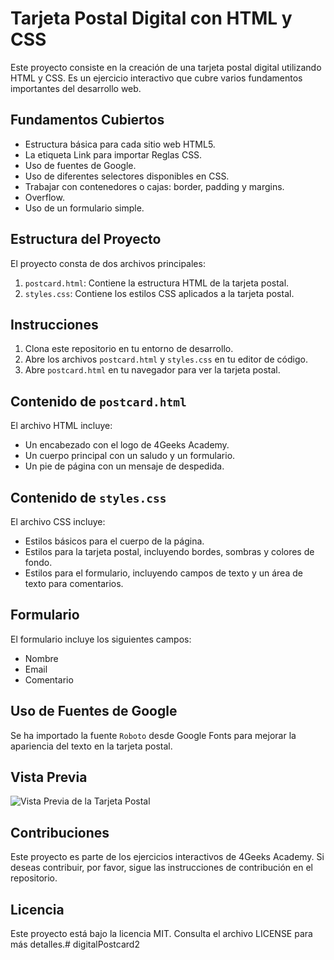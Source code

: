 # Tarjeta Postal Digital con HTML y CSS

Este proyecto consiste en la creación de una tarjeta postal digital utilizando HTML y CSS. Es un ejercicio interactivo que cubre varios fundamentos importantes del desarrollo web.

## Fundamentos Cubiertos

- Estructura básica para cada sitio web HTML5.
- La etiqueta Link para importar Reglas CSS.
- Uso de fuentes de Google.
- Uso de diferentes selectores disponibles en CSS.
- Trabajar con contenedores o cajas: border, padding y margins.
- Overflow.
- Uso de un formulario simple.

## Estructura del Proyecto

El proyecto consta de dos archivos principales:

1. `postcard.html`: Contiene la estructura HTML de la tarjeta postal.
2. `styles.css`: Contiene los estilos CSS aplicados a la tarjeta postal.

## Instrucciones

1. Clona este repositorio en tu entorno de desarrollo.
2. Abre los archivos `postcard.html` y `styles.css` en tu editor de código.
3. Abre `postcard.html` en tu navegador para ver la tarjeta postal.

## Contenido de `postcard.html`

El archivo HTML incluye:

- Un encabezado con el logo de 4Geeks Academy.
- Un cuerpo principal con un saludo y un formulario.
- Un pie de página con un mensaje de despedida.

## Contenido de `styles.css`

El archivo CSS incluye:

- Estilos básicos para el cuerpo de la página.
- Estilos para la tarjeta postal, incluyendo bordes, sombras y colores de fondo.
- Estilos para el formulario, incluyendo campos de texto y un área de texto para comentarios.

## Formulario

El formulario incluye los siguientes campos:

- Nombre
- Email
- Comentario

## Uso de Fuentes de Google

Se ha importado la fuente `Roboto` desde Google Fonts para mejorar la apariencia del texto en la tarjeta postal.

## Vista Previa

![Vista Previa de la Tarjeta Postal](https://storage.googleapis.com/breathecode-asset-images/5318bde604cf5c915f94897a71b49ab2523101322ea21cb046db1e67c24fa3be.png)

## Contribuciones

Este proyecto es parte de los ejercicios interactivos de 4Geeks Academy. Si deseas contribuir, por favor, sigue las instrucciones de contribución en el repositorio.

## Licencia

Este proyecto está bajo la licencia MIT. Consulta el archivo LICENSE para más detalles.# digitalPostcard2
